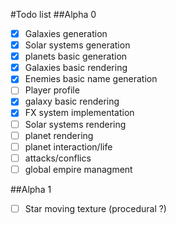 #Todo list
##Alpha 0

- [x] Galaxies generation
- [x] Solar systems generation
- [x] planets basic generation
- [x] Galaxies basic rendering
- [x] Enemies basic name generation
- [ ] Player profile
- [x] galaxy basic rendering
- [x] FX system implementation
- [ ] Solar systems rendering
- [ ] planet rendering
- [ ] planet interaction/life
- [ ] attacks/conflics
- [ ] global empire managment

##Alpha 1
- [ ] Star moving texture (procedural ?)

